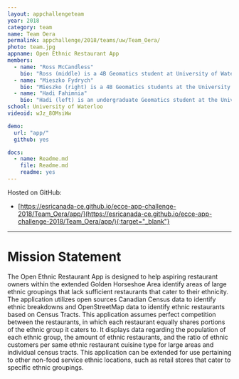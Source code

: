```yaml
---
layout: appchallengeteam
year: 2018
category: team
name: Team Oera
permalink: appchallenge/2018/teams/uw/Team_Oera/
photo: team.jpg
appname: Open Ethnic Restaurant App
members:
  - name: "Ross McCandless"
    bio: "Ross (middle) is a 4B Geomatics student at University of Waterloo who has had GIS jobs in all levels of government. Experienced in a wide range ESRI software (Desktop, Catalog, Collector, Survey123, ArcPad, Online), FME, and programming languages such as; Python, VBA, Javascript, HTML,  and CSS. He is excited to learn more ESRI software, particularly Operations Dashboard."
  - name: "Mieszko Fydrych"
    bio: "Mieszko (right) is a 4B Geomatics students at the University of Waterloo of Eastern European origin who is displeased with the lack of Eastern European restaurants in the area of Waterloo. Experienced with front-end design, OpenStreetMap crowdsourced data and various GIS software and APIs such as ArcGIS, FME workbench and Leaflet through co-op and GIS Day presentations. Through school work and personal projects, experience several programming languages such as Python, VBA, Javascript, HTML, CSS and C has been worked upon. In a past co-op position, a new campus map for the University of Waterloo was developed utilizing these skills."
  - name: "Hadi Fahimnia"
    bio: "Hadi (left) is an undergraduate Geomatics student at the University of Waterloo with intend to graduate this April with a Computer Science minor. I have passion for Remote Sensing and GIS projects. Utilizing my programming skills and experience to enhance and speed-up the project deliverables. Experienced with ESRI’s ArcGIS Desktop, I aim to familiarize myself with ESRI’s web applications through front-end and back-end development. Throughout ESRI’s 2018 App Challenge I wish to compare ESRI’s Javascript API, Web Appbuilder and Operations Dashboard with other open source web application platforms such as Leaflet and OpenLayers."
school: University of Waterloo
videoid: wJz_8OMsiWw

demo:
  url: "app/"
  github: yes

docs:
  - name: Readme.md
    file: Readme.md
    readme: yes
---
```


Hosted on GitHub:
- [https://esricanada-ce.github.io/ecce-app-challenge-2018/Team_Oera/app/](https://esricanada-ce.github.io/ecce-app-challenge-2018/Team_Oera/app/){:target="_blank"}

---

# Mission Statement

The Open Ethnic Restaurant App is designed to help aspiring restaurant owners within the extended Golden Horseshoe Area identify areas of large ethnic groupings that lack sufficient restaurants that cater to their ethnicity. The application utilizes open sources Canadian Census data to identify ethnic breakdowns and OpenStreetMap data to identify ethnic restaurants based on Census Tracts. This application assumes perfect competition between the restaurants, in which each restaurant equally shares portions of the ethnic group it caters to. It displays data regarding the population of each ethnic group, the amount of ethnic restaurants, and the ratio of ethnic customers per same ethnic restaurant cuisine type for large areas and individual census tracts. This application can be extended for use pertaining to other non-food service ethnic locations, such as retail stores that cater to specific ethnic groupings. 